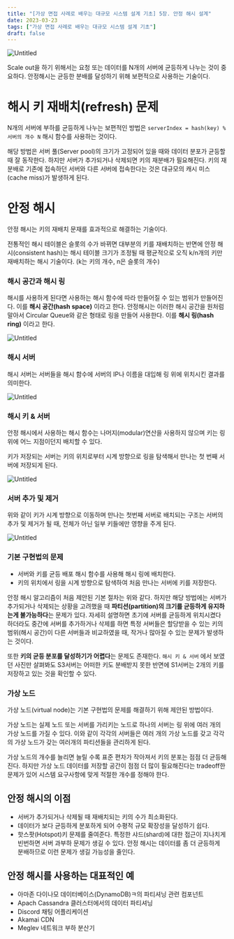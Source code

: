 ```yaml
---
title: "[가상 면접 사례로 배우는 대규모 시스템 설계 기초] 5장. 안정 해시 설계"
date: 2023-03-23
tags: ["가상 면접 사례로 배우는 대규모 시스템 설계 기초"]
draft: false
---
```


![Untitled](image/가상_면접_사례로_배우는_대규모_시스템_설계_기초.png)

Scale out을 하기 위해서는 요청 또는 데이터를 N개의 서버에 균등하게 나누는 것이 중요하다. 안정해시는 균등한 분배를 달성하기 위해 보편적으로 사용하는 기술이다.

# 해시 키 재배치(refresh) 문제

N개의 서버에 부하를 균등하게 나누는 보편적인 방법은 `serverIndex = hash(key) % 서버의 개수 N` 해시 함수를 사용하는 것이다.

해당 방법은 서버 풀(Server pool)의 크기가 고정되어 있을 때와 데이터 분포가 균등할 때 잘 동작한다. 하지만 서버가 추가되거나 삭제되면 키의 재분배가 필요해진다. 키의 재분배로 기존에 접속하던 서버와 다른 서버에 접속한다는 것은 대규모의 캐시 미스(cache miss)가 발생하게 된다.

# 안정 해시

안정 해시는 키의 재배치 문재를 효과적으로 해결하는 기술이다.

전통적인 해시 테이블은 슬롯의 수가 바뀌면 대부분의 키를 재배치하는 반면에 안정 해시(consistent hash)는 해시 테이블 크기가 조정될 때 평균적으로 오직 k/n개의 키만 재배치하는 해시 기술이다. (k는 키의 개수, n은 슬롯의 개수)

### 해시 공간과 해시 링

해시를 사용하게 된다면 사용하는 해시 함수에 따라 만들어질 수 있는 범위가 만들어진다. 이를 **해시 공간(hash space)** 이라고 한다. 안정해시는 이러한 해시 공간을 원처럼 말아서 Circular Queue와 같은 형태로 링을 만들어 사용한다. 이를 **해시 링(hash ring)** 이라고 한다.

![Untitled](image/가상면접_Ch5/img.png)

### 해시 서버

해시 서버는 서버들을 해시 함수에 서버의 IP나 이름을 대입해 링 위에 위치시킨 결과를 의미한다.

![Untitled](image/가상면접_Ch5/img_1.png)

### 해시 키 & 서버

안정 해시에서 사용하는 해시 함수는 나머지(modular)연산을 사용하지 않으며 키는 링 위에 어느 지점이던지 배치할 수 있다.

키가 저장되는 서버는 키의 위치로부터 시계 방향으로 링을 탐색해서 만나는 첫 번째 서버에 저장되게 된다.

![Untitled](image/가상면접_Ch5/img_2.png)

### 서버 추가 및 제거

위와 같이 키가 시계 방향으로 이동하며 만나는 첫번째 서버로 배치되는 구조는 서버의 추가 및 제거가 될 때, 전체가 아닌 일부 키들에만 영향을 주게 된다.

![Untitled](image/가상면접_Ch5/img_3.png)

### 기본 구현법의 문제

- 서버와 키를 균등 배포 해시 함수를 사용해 해시 링에 배치한다.
- 키의 위치에서 링을 시계 방향으로 탐색하여 처음 만나는 서버에 키를 저장한다.

안정 해시 알고리즘이 처음 제안된 기본 절차는 위와 같다. 하지만 해당 방법에는 서버가 추가되거나 삭제되는 상황을 고려했을 때 **파티션(partition)의 크기를 균등하게 유지하는게 불가능하다**는 문제가 있다. 자세히 설명하면 초기에 서버를 균등하게 위치시켰다 하더라도 중간에 서버를 추가하거나 삭제를 하면 특정 서버들은 할당받을 수 있는 키의 범위(해시 공간)이 다른 서버들과 비교하였을 때, 작거나 많아질 수 있는 문제가 발생하는 것이다.

또한 **키의 균등 분포를 달성하기가 어렵다**는 문제도 존재한다. `해시 키 & 서버` 에서 보였던 사진만 살펴봐도 S3서버는 어떠한 키도 분배받지 못한 반면에 S1서버는 2개의 키를 저장하고 있는 것을 확인할 수 있다.

### 가상 노드

가상 노드(virtual node)는 기본 구현법의 문제를 해결하기 위해 제안된 방법이다.

가상 노드는 실제 노드 또는 서버를 가리키는 노드로 하나의 서버는 링 위에 여러 개의 가상 노드를 가질 수 있다. 이와 같이 각각의 서버들은 여러 개의 가상 노드를 갖고 각각의 가상 노드가 갖는 여러개의 파티션들을 관리하게 된다.

가상 노드의 개수를 늘리면 늘릴 수록 표준 편차가 작아져서 키의 분포는 점점 더 균등해진다. 하지만 가상 노드 데이터를 저장할 공간이 점점 더 많이 필요해진다는 tradeoff한 문제가 있어 시스템 요구사항에 맞게 적절한 개수를 정해야 한다.

## 안정 해시의 이점

- 서버가 추가되거나 삭제될 때 재배치되는 키의 수가 최소화된다.
- 데이터가 보다 균등하게 분포하게 되어 수평적 규모 확장성을 달성하기 쉽다.
- 핫스팟(Hotspot)키 문제를 줄여준다. 특정한 샤드(shard)에 대한 접근이 지나치게 빈번하면 서버 과부하 문제가 생길 수 있다. 안정 해시는 데이터를 좀 더 균등하게 분배하므로 이런 문제가 생길 가능성을 줄인다.

## 안정 해시를 사용하는 대표적인 예

- 아마존 다이나모 데이터베이스(DynamoDB)ㅋ의 파티셔닝 관련 컴포넌트
- Apach Cassandra 클러스터에서의 데이터 파티셔닝
- Discord 채팅 어플리케이션
- Akamai CDN
- Meglev 네트워크 부하 분산기
